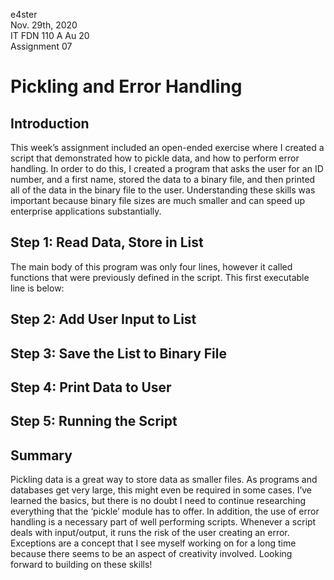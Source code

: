 e4ster   
Nov. 29th, 2020   
IT FDN 110 A Au 20   
Assignment 07   

# Pickling and Error Handling

## Introduction
This week’s assignment included an open-ended exercise where I created a script that demonstrated how to pickle data, and how to perform error handling.  In order to do this, I created a program that asks the user for an ID number, and a first name, stored the data to a binary file, and then printed all of the data in the binary file to the user.  Understanding these skills was important because binary file sizes are much smaller and can speed up enterprise applications substantially. 

## Step 1: Read Data, Store in List
The main body of this program was only four lines, however it called functions that were previously defined in the script. This first executable line is below:   


## Step 2: Add User Input to List

## Step 3: Save the List to Binary File

## Step 4: Print Data to User

## Step 5: Running the Script

## Summary
Pickling data is a great way to store data as smaller files.  As programs and databases get very large, this might even be required in some cases.  I’ve learned the basics, but there is no doubt I need to continue researching everything that the ‘pickle’ module has to offer.  In addition, the use of error handling is a necessary part of well performing scripts.  Whenever a script deals with input/output, it runs the risk of the user creating an error.  Exceptions are a concept that I see myself working on for a long time because there seems to be an aspect of creativity involved.  Looking forward to building on these skills!
